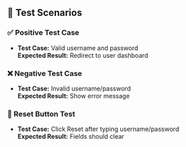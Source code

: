 ## 🧪 Test Scenarios

### ✅ Positive Test Case

- **Test Case:** Valid username and password  
  **Expected Result:** Redirect to user dashboard

### ❌ Negative Test Case

- **Test Case:** Invalid username/password  
  **Expected Result:** Show error message

### 🧼 Reset Button Test

- **Test Case:** Click Reset after typing username/password  
  **Expected Result:** Fields should clear


